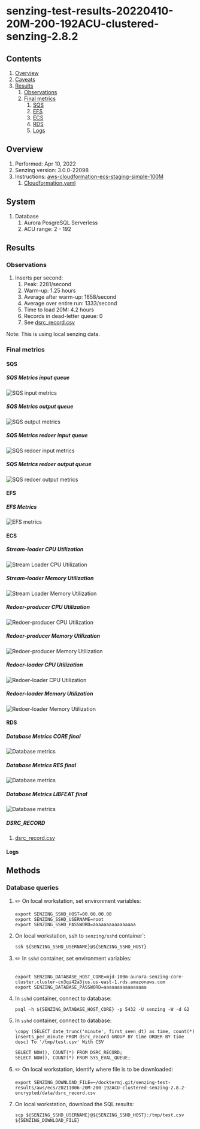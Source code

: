 # senzing-test-results-20220410-20M-200-192ACU-clustered-senzing-2.8.2

## Contents

1. [Overview](#overview)
1. [Caveats](#caveats)
1. [Results](#results)
    1. [Observations](#observations)
    1. [Final metrics](#final-metrics)
        1. [SQS](#sqs)
        1. [EFS](#efs)
        1. [ECS](#ecs)
        1. [RDS](#rds)
        1. [Logs](#logs)

## Overview

1. Performed: Apr 10, 2022
2. Senzing version: 3.0.0-22098
3. Instructions:
   [aws-cloudformation-ecs-staging-simple-100M](https://github.com/senzing-garage/aws-cloudformation-ecs/tree/main/cloudformation/aws-cloudformation-ecs-staging-simple-100M)
    1. [Cloudformation.yaml]()

## System

1. Database
    1. Aurora PosgreSQL Serverless
    1. ACU range: 2 - 192

## Results

### Observations

1. Inserts per second:
    1. Peak: 2281/second
    1. Warm-up: 1.25 hours
    1. Average after warm-up: 1658/second
    1. Average over entire run: 1333/second
    1. Time to load 20M: 4.2 hours
    2. Records in dead-letter queue: 0
    3. See [dsrc_record.csv](data/dsrc_record.csv)

Note:  This is using local senzing data.

### Final metrics

#### SQS

##### SQS Metrics input queue

![SQS input metrics](images/sqs-input-metrics.png "SQS input metrics")

##### SQS Metrics output queue

![SQS output metrics](images/sqs-output-metrics.png "SQS output metrics")

##### SQS Metrics redoer input queue

![SQS redoer input metrics](images/sqs-redoer-input-metrics.png "SQS redoer input metrics")

##### SQS Metrics redoer output queue

![SQS redoer output metrics](images/sqs-redoer-output-metrics.png "SQS redoer output metrics")

#### EFS

##### EFS Metrics

![EFS metrics](images/efs-metrics.png "EFS metrics")

#### ECS

##### Stream-loader CPU Utilization

![Stream Loader CPU Utilization](images/stream-loader-CPU-Utilization.png "Stream-loader CPU Utilization")

##### Stream-loader Memory Utilization

![Stream Loader Memory Utilization](images/stream-loader-Memory-Utilization.png "Stream-loader Memory Utilization")

##### Redoer-producer CPU Utilization

![Redoer-producer CPU Utilization](images/redoer-producer-CPU-Utilization.png "Redoer-producer CPU Utilization")

##### Redoer-producer Memory Utilization

![Redoer-producer Memory Utilization](images/redoer-producer-Memory-Utilization.png "Redoer-producer Memory Utilization")

##### Redoer-loader CPU Utilization

![Redoer-loader CPU Utilization](images/redoer-loader-CPU-Utilization.png "Redoer-loader CPU Utilization")

##### Redoer-loader Memory Utilization

![Redoer-loader Memory Utilization](images/redoer-loader-Memory-Utilization.png "Redoer-loader Memory Utilization")

#### RDS

##### Database Metrics CORE final

![Database metrics](images/database-metrics-core.png "Database metrics")

##### Database Metrics RES final

![Database metrics](images/database-metrics-res.png "Database metrics")

##### Database Metrics LIBFEAT final

![Database metrics](images/database-metrics-libfeat.png "Database metrics")

##### DSRC_RECORD

1. [dsrc_record.csv](data/dsrc_record.csv)

#### Logs

## Methods

### Database queries

1. :pencil2: On local workstation, set environment variables:

    ```console
    export SENZING_SSHD_HOST=00.00.00.00
    export SENZING_SSHD_USERNAME=root
    export SENZING_SSHD_PASSWORD=aaaaaaaaaaaaaaaa
    ```

1. On local workstation, ssh to `senzing/sshd` container`:

    ```console
    ssh ${SENZING_SSHD_USERNAME}@${SENZING_SSHD_HOST}
    ```

1. :pencil2: In `sshd` container, set environment variables:

    ```console

    export SENZING_DATABASE_HOST_CORE=mjd-100m-aurora-senzing-core-cluster.cluster-cn3qi42a3jus.us-east-1.rds.amazonaws.com
    export SENZING_DATABASE_PASSWORD=aaaaaaaaaaaaaaaa
    ```

1. In `sshd` container, connect to database:

    ```console
    psql -h ${SENZING_DATABASE_HOST_CORE} -p 5432 -U senzing -W -d G2
    ```

1. In `sshd` container, connect to database:

    ```console
    \copy (SELECT date_trunc('minute', first_seen_dt) as time, count(*) inserts_per_minute FROM dsrc_record GROUP BY time ORDER BY time desc) To '/tmp/test.csv' With CSV

    SELECT NOW(), COUNT(*) FROM DSRC_RECORD;
    SELECT NOW(), COUNT(*) FROM SYS_EVAL_QUEUE;
    ```

1. :pencil2: On local workstation, identify where file is to be downloaded:

    ```console
    export SENZING_DOWNLOAD_FILE=~/docktermj.git/senzing-test-results/aws/ecs/20211006-20M-200-192ACU-clustered-senzing-2.8.2-encrypted/data/dsrc_record.csv
    ```

1. On local workstation, download the SQL results:

    ```console
    scp ${SENZING_SSHD_USERNAME}@${SENZING_SSHD_HOST}:/tmp/test.csv ${SENZING_DOWNLOAD_FILE}
    ```
